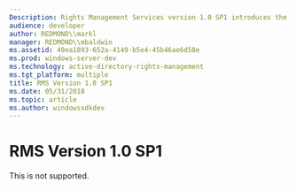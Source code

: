 ```yaml
---
Description: Rights Management Services version 1.0 SP1 introduces the SP1 client lockbox and a server lockbox. It also enables RMS deployment for isolated networks and for clients that require FIPS compliance.
audience: developer
author: REDMOND\\markl
manager: REDMOND\\mbaldwin
ms.assetid: 49ea1893-652a-4149-b5e4-45b46ae6d50e
ms.prod: windows-server-dev
ms.technology: active-directory-rights-management
ms.tgt_platform: multiple
title: RMS Version 1.0 SP1
ms.date: 05/31/2018
ms.topic: article
ms.author: windowssdkdev
---
```


# RMS Version 1.0 SP1

This is not supported.

 

 



